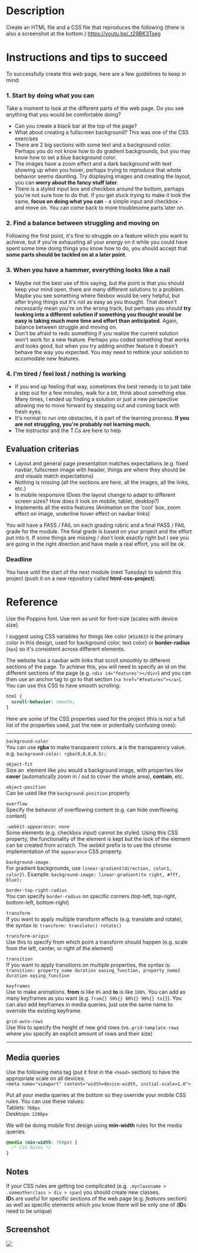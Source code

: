 # Description

Create an HTML file and a CSS file that reproduces the following (there is also a screenshot at the bottom.)
https://youtu.be/_t29BK3Tseg

# Instructions and tips to succeed

To successfully create this web page, here are a few guidelines to keep in mind:

### 1. Start by **doing what you can**

Take a moment to look at the different parts of the web page. Do you see anything that you would be comfortable doing?

- Can you create a black bar at the top of the page?
- What about creating a fullscreen background? This was one of the CSS exercises
- There are 2 big sections with some text and a background color. Perhaps you do not know how to do gradient backgrounds, but you may know how to set a blue background color.
- The images have a zoom effect and a dark background with text showing up when you hover, perhaps trying to reproduce that whole behavior seems daunting. Try displaying images and creating the layout, you can **worry about the fancy stuff later**.
- There is a styled input box and checkbox around the bottom, perhaps you're not sure how to do that. If you get stuck trying to make it look the same, **focus on doing what you can** - a simple input and checkbox - and move on. You can come back to more troublesome parts later on.

### 2. Find a balance between struggling and moving on

Following the first point, it's fine to struggle on a feature which you want to achieve, but if you're exhausting all your energy on it while you could have spent some time doing things you know how to do, you should accept that **some parts should be tackled on at a later point**.

### 3. When you have a hammer, everything looks like a nail

- Maybe not the best use of this saying, but the point is that you should keep your mind open, there are many different solutions to a problem. Maybe you see something where flexbox would be very helpful, but after trying things out it's not as easy as you thought. That doesn't necessarily mean you're on the wrong track, but perhaps you should **try looking into a different solution if something you thought would be easy is taking much more time and effort than anticipated**. Again, balance between struggle and moving on.
- Don't be afraid to redo something if you realize the current solution won't work for a new feature. Perhaps you coded something that works and looks good, but when you try adding another feature it doesn't behave the way you expected. You may need to rethink your solution to accomodate new features.

### 4. I'm tired / feel lost / nothing is working

- If you end up feeling that way, sometimes the best remedy is to just take a step out for a few minutes, walk for a bit, think about something else. Many times, I ended up finding a solution or just a new perspective allowing me to move forward by stepping out and coming back with fresh eyes.
- It's normal to run into obstacles, it is part of the learning process. **If you are not struggling, you're probably not learning much.**
- The instructor and the T.Cs are here to help

## Evaluation criterias

- Layout and general page presentation matches expectations (e.g. fixed navbar, fullscreen image with header, things are where they should be and visuals match expectations)
- Nothing is missing (all the sections are here, all the images, all the links, etc.)
- Is mobile responsive (Does the layout change to adapt to different screen sizes? How does it look on mobile, tablet, desktop?)
- Implements all the extra features (Animation on the 'cool' box, zoom effect on image, underline hover effect on navbar links)

You will have a PASS / FAIL on each grading rubric and a final PASS / FAIL grade for the module. The final grade is based on your project and the effort put into it. If some things are missing / don't look exactly right but I see you are going in the right direction and have made a real effort, you will be ok.

### Deadline

You have until the start of the next module (next Tuesday) to submit this project (push it on a new repository called **html-css-project**).

# Reference

Use the Poppins font. Use rem as unit for font-size (scales with device size).

I suggest using CSS variables for things like color (`#3a3633` is the primary color in this design, used for background color, text color) or **border-radius** (`4px`) so it's consistent across different elements.

The website has a navbar with links that scroll smoothly to different sections of the page. To achieve this, you will need to specify an id on the different sections of the page (e.g. `<div id="features"></div>`) and you can then use an anchor tag to go to that section (`<a href="#features"></a>`).
You can use this CSS to have smooth scrolling:

```css
html {
  scroll-behavior: smooth;
}
```

Here are some of the CSS properties used for the project (this is not a full list of the properties used, just the new or potentially confusing ones):

---

`background-color`  
You can use **rgba** to make transparent colors. **a** is the transparency value. e.g. `background-color: rgba(0,0,0,0.5);`

`object-fit`  
Size an <img> element like you would a background image, with properties like **cover** (automatically zoom in / out to cover the whole area), **contain**, etc.

`object-position`  
Can be used like the `background-position` property

`overflow`  
Specify the behavior of overflowing content (e.g. can hide overflowing content)

`-webkit-appearance: none`  
Some elements (e.g. checkbox input) cannot be styled. Using this CSS property, the functionality of the element is kept but the look of the element can be created from scratch. The _webkit_ prefix is to use the chrome implementation of the `appearance` CSS property.

`background-image`  
For gradient backgrounds, use `linear-gradient(direction, color1, color2)`. Example: `background-image: linear-gradient(to right, #fff, blue);`

`border-top-right-radius`  
You can specify `border-radius` on specific corners (top-left, top-right, bottom-left, bottom-right)

`transform`  
If you want to apply multiple transform effects (e.g. translate and rotate), the syntax is: `transform: translate() rotate()`

`transform-origin`  
Use this to specify from which point a transform should happen (e.g. scale from the left, center, or right of the element)

`transition`  
If you want to apply transitions on multiple properties, the syntax is: `transition: property_name duration easing_function, property_name2 duration easing_function`

`keyframes`  
Use to make animations. **from** is like `0%` and **to** is like `100%`. You can add as many keyframes as you want (e.g. `from{} 50%{} 80%{} 90%{} to{}`). You can also add keyframes in media queries, just use the same name to override the existing keyframe.

`grid-auto-rows`  
Use this to specify the height of new grid rows (vs. `grid-template-rows` where you specify an explicit amount of rows and their size)

---

## Media queries

Use the following meta tag (put it first in the `<head>` section) to have the appropriate scale on all devices:  
`<meta name="viewport" content="width=device-width, initial-scale=1.0">`

Put all your media queries at the bottom so they override your mobile CSS rules. You can use these values:  
Tablets: `768px`  
Desktops: `1200px`

We will be doing mobile first design using **min-width** rules for the media queries.

```css
@media (min-width: 768px) {
  /* CSS Rules */
}
```

## Notes

If your CSS rules are getting too complicated (e.g. `.myclassname > .someotherclass > div > span`) you should create new classes.  
**ID**s are useful for specific sections of the web page (e.g. _features_ section) as well as specific elements which you know there will be only one of (**ID**s need to be unique)

## Screenshot

<img src='./imgs/screenshot.png' />
